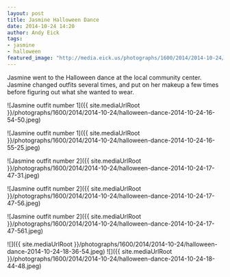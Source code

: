 ```yaml
---
layout: post
title: Jasmine Halloween Dance
date: 2014-10-24 14:20
author: Andy Eick
tags: 
- jasmine
- halloween
featured_image: "http://media.eick.us/photographs/1600/2014/2014-10-24/halloween-dance-2014-10-24-16-55-25.jpeg"
---
```

Jasmine went to the Halloween dance at the local community center. Jasmine changed outfits several times, and put on her makeup a few times before figuring out what she wanted to wear.

![Jasmine outfit number 1]({{ site.mediaUrlRoot }}/photographs/1600/2014/2014-10-24/halloween-dance-2014-10-24-16-54-50.jpeg)

![Jasmine outfit number 1]({{ site.mediaUrlRoot }}/photographs/1600/2014/2014-10-24/halloween-dance-2014-10-24-16-55-25.jpeg)

![Jasmine outfit number 2]({{ site.mediaUrlRoot }}/photographs/1600/2014/2014-10-24/halloween-dance-2014-10-24-17-47-31.jpeg)

![Jasmine outfit number 2]({{ site.mediaUrlRoot }}/photographs/1600/2014/2014-10-24/halloween-dance-2014-10-24-17-47-56.jpeg)

![Jasmine outfit number 2]({{ site.mediaUrlRoot }}/photographs/1600/2014/2014-10-24/halloween-dance-2014-10-24-17-47-561.jpeg)

![]({{ site.mediaUrlRoot }}/photographs/1600/2014/2014-10-24/halloween-dance-2014-10-24-18-36-54.jpeg)
![]({{ site.mediaUrlRoot }}/photographs/1600/2014/2014-10-24/halloween-dance-2014-10-24-18-44-48.jpeg)
